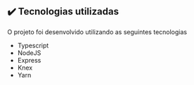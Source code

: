 ## ✔️ Tecnologias utilizadas

O projeto foi desenvolvido utilizando as seguintes tecnologias

- Typescript
- NodeJS
- Express
- Knex
- Yarn
